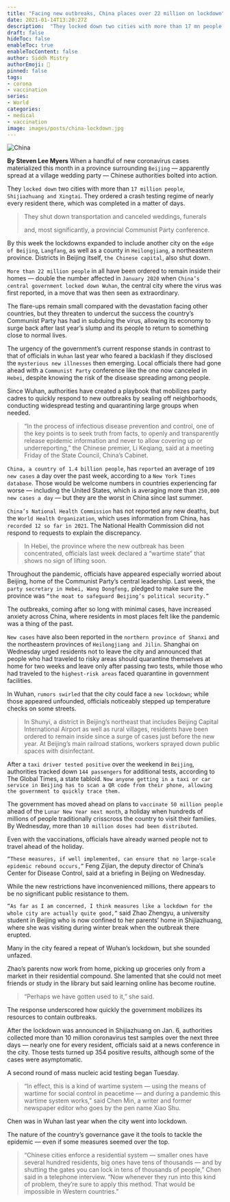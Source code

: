 ```yaml
---
title: "Facing new outbreaks, China places over 22 million on lockdown"
date: 2021-01-14T13:20:27Z
description:  "They locked down two cities with more than 17 mn people, Shijiazhuang and Xingtai. They ordered a crash testing regime of nearly every resident there, which was completed in a matter of days."
draft: false
hideToc: false
enableToc: true
enableTocContent: false
author: Siddh Mistry
authorEmoji: 🤯
pinned: false
tags:
- corona
- vaccination
series:
- World
categories:
- medical
- vaccination
image: images/posts/china-lockdown.jpg
---
```

![China](/images/posts/lockdown.jpg)

**By Steven Lee Myers**
When a handful of new coronavirus cases materialized this month in a province surrounding `Beijing` — apparently spread at a village wedding party — Chinese authorities bolted into action.



They `locked down` two cities with more than `17 million people`, `Shijiazhuang and Xingtai`. They ordered a crash testing regime of nearly every resident there, which was completed in a matter of days.



> They shut down transportation and canceled weddings, funerals 
>
> and, most significantly, a provincial Communist Party conference.



By this week the lockdowns expanded to include another city on the `edge of Beijing`, `Langfang`, as well as a county in `Heilongjiang`, a northeastern province. Districts in Beijing itself, `the Chinese capital`, also shut down.



`More than 22 million people` in all have been ordered to remain inside their homes — double the number affected in `January 2020` when `China’s central government locked down Wuhan`, the central city where the virus was first reported, in a move that was then seen as extraordinary.



The flare-ups remain small compared with the devastation facing other countries, but they threaten to undercut the success the country’s Communist Party has had in subduing the virus, allowing its economy to surge back after last year’s slump and its people to return to something close to normal lives.



The urgency of the government’s current response stands in contrast to that of officials in `Wuhan` last year who feared a backlash if they disclosed the `mysterious new illnesses` then emerging. Local officials there had gone ahead with a `Communist Party` conference like the one now canceled in `Hebei`, despite knowing the risk of the disease spreading among people.



Since Wuhan, authorities have created a playbook that mobilizes party cadres to quickly respond to new outbreaks by sealing off neighborhoods, conducting widespread testing and quarantining large groups when needed.



> “In the process of infectious disease prevention and control, one of the key points is to seek truth from facts, to openly and transparently release epidemic information and never to allow covering up or underreporting,” the Chinese premier, Li Keqiang, said at a meeting Friday of the State Council, China’s Cabinet.



`China, a country of 1.4 billion people`, has `reported` an average of `109 new cases` a day over the past week, according to a `New York Times database`. Those would be welcome numbers in countries experiencing far worse — including the United States, which is averaging more than `250,000 new cases a day` — but they are the worst in China since last summer.



`China’s National Health Commission` has not reported any new deaths, but the `World Health Organization`, which uses information from China, has `recorded 12 so far in 2021`. The National Health Commission did not respond to requests to explain the discrepancy.



> In Hebei, the province where the new outbreak has been concentrated, officials last week declared a “wartime state” that shows no sign of lifting soon.



Throughout the pandemic, officials have appeared especially worried about Beijing, home of the Communist Party’s central leadership. Last week, the `party secretary in Hebei, Wang Dongfeng,` pledged to make sure the province was `“the moat to safeguard Beijing’s political security.”`



The outbreaks, coming after so long with minimal cases, have increased anxiety across China, where residents in most places felt like the pandemic was a thing of the past.



`New cases` have also been reported in the `northern province of Shanxi` and the northeastern provinces of `Heilongjiang and Jilin`. Shanghai on Wednesday urged residents not to leave the city and announced that people who had traveled to risky areas should quarantine themselves at home for two weeks and leave only after passing two tests, while those who had traveled to the `highest-risk areas` faced quarantine in government facilities.



In Wuhan, `rumors swirled` that the city could face a `new lockdown`; while those appeared unfounded, officials noticeably stepped up temperature checks on some streets.



> In Shunyi, a district in Beijing’s northeast that includes Beijing Capital International Airport as well as rural villages, residents have been ordered to remain inside since a surge of cases just before the new year. At Beijing’s main railroad stations, workers sprayed down public spaces with disinfectant.



After a `taxi driver tested positive` over the weekend in `Beijing`, authorities tracked down `144 passengers` for additional tests, according to The Global Times, a state tabloid. `Now anyone getting in a taxi or car service in Beijing has to scan a QR code from their phone, allowing the government to quickly trace them.`



The government has moved ahead on plans to `vaccinate 50 million people` ahead of the `Lunar New Year next month`, a holiday when hundreds of millions of people traditionally crisscross the country to visit their families. By Wednesday, more than `10 million doses had been distributed`.



Even with the vaccinations, officials have already warned people not to travel ahead of the holiday.



`“These measures, if well implemented, can ensure that no large-scale epidemic rebound occurs,”` Feng Zijian, the deputy director of China’s Center for Disease Control, said at a briefing in Beijing on Wednesday.



While the new restrictions have inconvenienced millions, there appears to be no significant public resistance to them.



`“As far as I am concerned, I think measures like a lockdown for the whole city are actually quite good,”` said Zhao Zhengyu, a university student in Beijing who is now confined to her parents’ home in Shijiazhuang, where she was visiting during winter break when the outbreak there erupted.



Many in the city feared a repeat of Wuhan’s lockdown, but she sounded unfazed.



Zhao’s parents now work from home, picking up groceries only from a market in their residential compound. She lamented that she could not meet friends or study in the library but said learning online has become routine.



> “Perhaps we have gotten used to it,” she said.



The response underscored how quickly the government mobilizes its resources to contain outbreaks.



After the lockdown was announced in Shijiazhuang on Jan. 6, authorities collected more than 10 million coronavirus test samples over the next three days — nearly one for every resident, officials said at a news conference in the city. Those tests turned up 354 positive results, although some of the cases were asymptomatic.



A second round of mass nucleic acid testing began Tuesday.



> “In effect, this is a kind of wartime system — using the means of wartime for social control in peacetime — and during a pandemic this wartime system works,” said Chen Min, a writer and former newspaper editor who goes by the pen name Xiao Shu.



Chen was in Wuhan last year when the city went into lockdown.



The nature of the country’s governance gave it the tools to tackle the epidemic — even if some measures seemed over the top.



> “Chinese cities enforce a residential system — smaller ones have several hundred residents, big ones have tens of thousands — and by shutting the gates you can lock in tens of thousands of people,” Chen said in a telephone interview. “Now whenever they run into this kind of problem, they’re sure to apply this method. That would be impossible in Western countries.”

